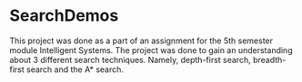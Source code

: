 # SearchDemos

This project was done as a part of an assignment for the 5th semester module Intelligent Systems. The project was done to gain an understanding about 3 different search techniques. Namely, depth-first search, breadth-first search and the A* search.
